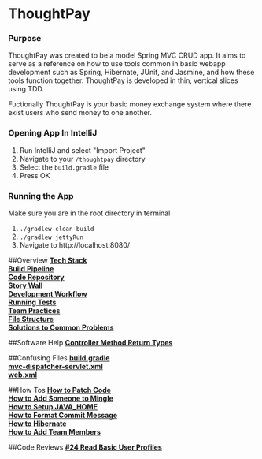 # ThoughtPay

### Purpose
ThoughtPay was created to be a model Spring MVC CRUD app. It aims to serve as a reference on how to use tools common in basic webapp development such as Spring, Hibernate, JUnit, and Jasmine, and how these tools function together. ThoughtPay is developed in thin, vertical slices using TDD.

Fuctionally ThoughtPay is your basic money exchange system where there exist users who send money to one another.

### Opening App In IntelliJ
1. Run IntelliJ and select "Import Project"  
2. Navigate to your `/thoughtpay` directory  
3. Select the `build.gradle` file  
4. Press OK

### Running the App
Make sure you are in the root directory in terminal  
1. `./gradlew clean build`  
2. `./gradlew jettyRun`  
3. Navigate to http://localhost:8080/  


##Overview
**[Tech Stack](readme_files/The-Tech-Stack.md)**  
**[Build Pipeline](readme_files/The-Go-Pipeline.md)**   
**[Code Repository](readme_files/ThoughtPay-Repo.md)**  
**[Story Wall](readme_files/Mingle.md)**    
**[Development Workflow](readme_files/Our-Typical-Git-Workflow.md)**  
**[Running Tests](readme_files/Running-Tests.md)**   
**[Team Practices](readme_files/Team-Practices.md)**  
**[File Structure](readme_files/File-Structure.md)**  
**[Solutions to Common Problems](readme_files/help.md)**
  
##Software Help
**[Controller Method Return Types](readme_files/Controller-Method-Return-Types.md)**

##Confusing Files
**[build.gradle](readme_files/What-Is-build.gradle%3F.md)**   
**[mvc-dispatcher-servlet.xml](readme_files/What-Is-mvc-dispatcher-servlet.xml%3F.md)**   
**[web.xml](readme_files/What-Is-web.xml%3F.md)**  

##How Tos
**[How to Patch Code](readme_files/How-to-Patch-Code.md)**  
**[How to Add Someone to Mingle](readme_files/Mingle.md)**  
**[How to Setup JAVA_HOME](readme_files/Setting-up-JAVA_HOME.md)**  
**[How to Format Commit Message](readme_files/Commit-Format.md)**  
**[How to Hibernate](https://docs.google.com/presentation/d/1GptQc5E2Q0OHBIrs_MZp3z0JFj88GDutTXy9ME3LcUE/edit#slide=id.g1c37a233a9_0_24)**  
**[How to Add Team Members](readme_files/Team-Membership.md)**

##Code Reviews
**[#24 Read Basic User Profiles](readme_files/code-reviews/24-Read-Basic-User-Profiles.md)**
